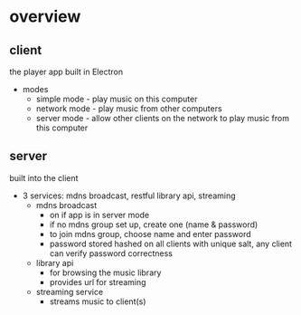 # overview

## client
the player app built in Electron
- modes
  - simple mode - play music on this computer
  - network mode - play music from other computers
  - server mode - allow other clients on the network to play music from this computer

## server
built into the client
- 3 services: mdns broadcast, restful library api, streaming
  - mdns broadcast
    - on if app is in server mode
    - if no mdns group set up, create one (name & password)
    - to join mdns group, choose name and enter password
    - password stored hashed on all clients with unique salt, any client can verify password correctness
  - library api
    - for browsing the music library
    - provides url for streaming
  - streaming service
    - streams music to client(s)
    
